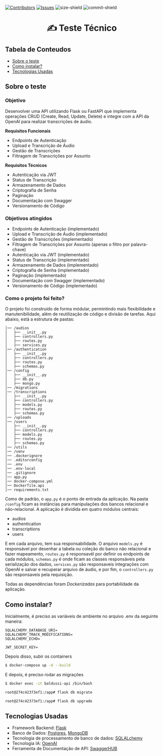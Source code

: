 [![Contributors][contributors-shield]][contributors-url]
[![Issues][issues-shield]][issues-url]
![size-shield]
![commit-shield]

<p align="center">
  <h1 align="center">✍ Teste Técnico</h1>
</p>

## Tabela de Conteudos

* [Sobre o teste](#Sobre-o-teste)
* [Como instalar?](#Como-instalar)
* [Tecnologias Usadas](#Tecnologias-Usadas)

## Sobre o teste

### Objetivo
Desenvolver uma API utilizando Flask ou FastAPI que
implementa operações CRUD (Create, Read, Update, Delete) e integre com a API
da OpenAI para realizar transcrições de áudio.

<strong>Requisitos Funcionais</strong>

- Endpoints de Autenticação
- Upload e Transcrição de Áudio
- Gestão de Transcrições
- Filtragem de Transcrições por Assunto

<strong>Requisitos Técnicos</strong>

- Autenticação via JWT
- Status de Transcrição
- Armazenamento de Dados
- Criptografia de Senha
- Paginação
- Documentação com Swagger
- Versionamento de Código

### Objetivos atingidos

- Endpoints de Autenticação (implementado)
- Upload e Transcrição de Áudio (implementado)
- Gestão de Transcrições (implementado)
- Filtragem de Transcrições por Assunto (apenas o filtro por palavra-chave)
- Autenticação via JWT (implementado)
- Status de Transcrição (implementado)
- Armazenamento de Dados (implementado)
- Criptografia de Senha (implementado)
- Paginação (implementado)
- Documentação com Swagger (implementado)
- Versionamento de Código (implementado)

### Como o projeto foi feito?

O projeto foi construído de forma módular, permintindo mais flexibilidade e manutenibilidade, além de reutilização 
de código e divisão de tarefas. Aqui abaixo, está a estrutura de pastas:

```
│── /audios
│   ├── __init__.py
│   ├── controllers.py
│   ├── routes.py
│   ├── services.py
│── /authentication
│   ├── __init__.py
│   ├── controllers.py
│   ├── routes.py
│   ├── schemas.py
│── /config
│   ├── __init__.py
│   ├── db.py
│   ├── mongo.py
│── /migrations
│── /transcriptions
│   ├── __init__.py
│   ├── controllers.py
│   ├── models.py
│   ├── routes.py
│   ├── schemas.py
│── /uploads
│── /users
│   ├── __init__.py
│   ├── controllers.py
│   ├── models.py
│   ├── routes.py
│   ├── schemas.py
│── /utils
│── /venv
│── .dockerignore
│── .editorconfig
│── .env
│── .env-local
│── .gitignore
│── app.py
│── docker-compose.yml
│── Dockerfile.api
│── requirements.txt
```

Como de padrão, o `app.py` é o ponto de entrada da aplicação. Na pasta `/config` ficam as instâncias para manipulações dos bancos relacional e não-relacional. 
A aplicação é dividida em quatro módulos centrais: 

- audios
- authentication
- transcriptions
- users

E em cada arquivo, tem sua responsabilidade. O arquivo `models.py` é responsável por desenhar a tabela ou coleção do banco não relacional e fazer mapeamento, 
`routes.py` é responsavél por definir os endpoints de cada módulos, `schemas.py` é onde ficam as classes responsáveis pela serialização dos dados,
`services.py` são responsaveis integrações com OpenAI e salvar e recuperar arquivo de áudio, e por fim, o `controllers.py` são responsaveis pela requisição. 

Todas as dependências foram <i>Dockerizadas</i> para portabilidade da aplicação.
 
## Como instalar?

Inicialmente, é preciso as variáveis ​​de ambiente no arquivo .env da seguinte maneira:

```env
SQLALCHEMY_DATABASE_URI=
SQLALCHEMY_TRACK_MODIFICATIONS=
SQLALCHEMY_ECHO=

JWT_SECRET_KEY=

```

Depois disso, subir os containers

```bash
$ docker-compose up -d --build
```

E depois, é preciso rodar as migrações

```bash
$ docker exec -it baldussi-api /bin/bash

root@274c42373ef1:/app# flask db migrate

root@274c42373ef1:/app# flask db upgrade
```

## Tecnologias Usadas

* Framework Backend: [Flask](https://flask.palletsprojects.com/)
* Banco de Dados: [Postgres](https://www.postgresql.org/), [MongoDB](https://www.mongodb.com/)
* Tecnologia de processamento de banco de dados: [SQLALchemy](https://docs.sqlalchemy.org/)
* Tecnologia IA: [OpenAI](https://openai.com/)
* Ferramenta de Documentação de API: [SwaggerHUB](https://swagger.io/tools/swaggerhub/)

[contributors-shield]: https://img.shields.io/github/contributors/viniciusperrone/baldussi-admission-process?style=flat-square
[contributors-url]: https://github.com/viniciusperrone/baldussi-admission-processg/graphs/contributors

[issues-shield]: https://img.shields.io/github/issues/viniciusperrone/baldussi-admission-process?style=flat-square
[issues-url]: https://github.com/viniciusperrone/baldussi-admission-process/issues

[size-shield]: https://img.shields.io/github/repo-size/viniciusperrone/baldussi-admission-process?style=flat-square

[commit-shield]: https://img.shields.io/github/last-commit/viniciusperrone/baldussi-admission-process?style=flat-square
